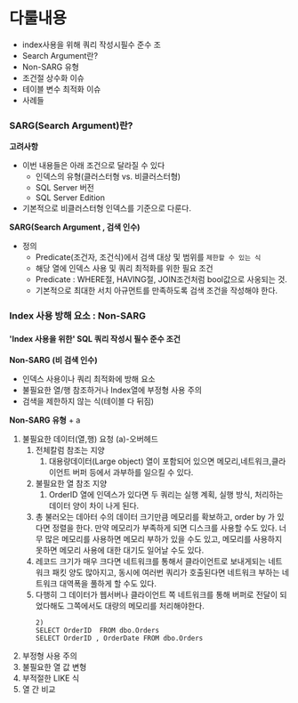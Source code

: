 # 다룰내용
- index사용을 위해 쿼리 작성시필수 준수 조
- Search Argument란?
- Non-SARG 유형
- 조건절 상수화 이슈
- 테이블 변수 최적화 이슈
- 사례들

### SARG(Search Argument)란?
**고려사항**
- 이번 내용들은 아래 조건으로 달라질 수 있다
	- 인덱스의 유형(클러스터형 vs. 비클러스터형)
	- SQL Server 버전
	- SQL Server Edition
- 기본적으로 비클러스터형 인덱스를 기준으로 다룬다.


**SARG(Search Argument , 검색 인수)**
- 정의
	- Predicate(조건자, 조건식)에서 검색 대상 및 범위를 `제한할 수 있는 식`
	- 해당 열에 인덱스 사용 및 쿼리 최적화를 위한 필요 조건
	- Predicate  : WHERE절, HAVING절, JOIN조건처럼 bool값으로 사옹되는 것.
	- 기본적으로 최대한 서치 아규먼트를 만족하도록 검색 조건을 작성해야 한다.


### Index 사용 방해 요소 : Non-SARG 
#### 'Index 사용을 위한' SQL 쿼리 작성시 필수 준수 조건
**Non-SARG (비 검색 인수)**
- 인덱스 사용이나 쿼리 최적화에 방해 요소
- 불필요한 열/행 참조하거나 Index열에 부정형 사용 주의
- 검색을 제한하지 않는 식(테이블 다 뒤짐)


**Non-SARG 유형** + a
1. 불필요한 데이터(열,행) 요청 (a)-오버헤드
	1. 전체칼럼 참조는 지양
		1. 대용량데이터(Large object) 열이 포함되어 있으면 메모리,네트워크,클라이언트 버퍼 등에서 과부하를 일으킬 수 있다.
	2. 불필요한 열 참조 지양
		1. OrderID 열에 인덱스가 있다면 두 쿼리는 실행 계획, 실행 방식, 처리하는 데이터 양이 차이 나게 된다.
	3. 총 불러오는 데아터 수의 데이터 크기만큼  메모리를 확보하고, order by 가 있다면 정렬을 한다. 만약 메모리가 부족하게 되면 디스크를 사용할 수도 있다. 너무 많은 메모리를 사용하면 메모리 부하가 있을 수도 있고, 메모리를 사용하지 못하면 메모리 사용에 대한 대기도 일어날 수도 있다.
	4. 레코드 크기가 매우 크다면 네트워크를 통해서 클라이언트로 보내게되는 네트워크 패킷 양도 많아지고, 동시에 여러번 쿼리가 호출된다면 네트워크 부하는 네트워크 대역폭을 풀하게 할 수도 있다.
	5. 다행히 그 데이터가 웹서버나 클라이언트 쪽 네트워크를 통해 버퍼로 전달이 되었다해도 그쪽에서도 대량의 메모리를 처리해야한다.
		```
		2)
		SELECT OrderID  FROM dbo.Orders 
		SELECT OrderID , OrderDate FROM dbo.Orders 
		```
2. 부정형 사용 주의
3. 불필요한 열 값 변형
4. 부적절한 LIKE 식
5. 열 간 비교